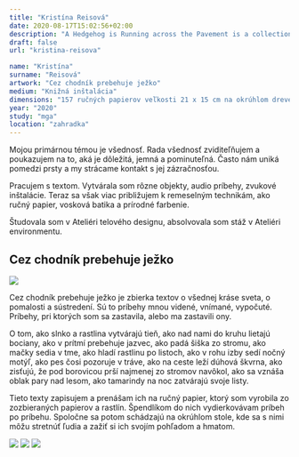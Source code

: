 ```yaml
---
title: "Kristína Reisová"
date: 2020-08-17T15:02:56+02:00
description: "A Hedgehog is Running across the Pavement is a collection of texts about the ordinary beauty of the world, about slowing down and concentration. They are stories seen, perceived and heard by myself. Stories during which I stopped or which made me stop."
draft: false
url: "kristina-reisova"

name: "Kristína"
surname: "Reisová"
artwork: "Cez chodník prebehuje ježko"
medium: "Knižná inštalácia"
dimensions: "157 ručných papierov veľkosti 21 x 15 cm na okrúhlom drevenom stole s priemerom 120 cm"
year: "2020"
study: "mga"
location: "zahradka"
---
```


Mojou primárnou témou je všednosť. Rada všednosť zviditeľňujem a poukazujem na to, aká je dôležitá, jemná a pominuteľná. Často nám uniká pomedzi prsty a my strácame kontakt s jej zázračnosťou. 

Pracujem s textom. Vytvárala som rôzne objekty, audio príbehy, zvukové inštalácie. Teraz sa však viac približujem k remeselným technikám, ako ručný papier, vosková batika a prírodné farbenie. 

Študovala som v Ateliéri telového designu, absolvovala som stáž v Ateliéri environmentu.


## Cez chodník prebehuje ježko

![](/2020/reisova/1.jpg)

Cez chodník prebehuje ježko je zbierka textov o všednej kráse sveta, o pomalosti a sústredení.  Sú to príbehy mnou videné, vnímané, vypočuté. Príbehy, pri ktorých som sa zastavila, alebo ma zastavili ony.  

O tom, ako slnko a rastlina vytvárajú tieň, ako nad nami do kruhu lietajú bociany, ako v prítmí prebehuje jazvec, ako padá šiška zo stromu, ako mačky sedia v tme, ako hladí rastlinu po listoch, ako v rohu izby sedí nočný motýľ, ako pes čosi pozoruje v tráve, ako na ceste leží dúhová škvrna, ako zisťujú, že pod borovicou prší najmenej zo stromov navôkol, ako sa vznáša oblak pary nad lesom, ako tamarindy na noc zatvárajú svoje listy.

Tieto texty zapisujem a prenášam ich na ručný papier, ktorý som vyrobila zo zozbieraných papierov a rastlín. Špendlíkom do nich vydierkovávam príbeh po príbehu. Spoločne sa potom schádzajú na okrúhlom stole, kde sa s nimi môžu stretnúť ľudia a zažiť si ich svojím pohľadom a hmatom.

![](/2020/reisova/2.jpg)
![](/2020/reisova/3.jpg)
![](/2020/reisova/4.jpg)
